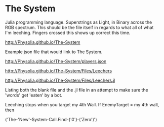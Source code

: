 # The System
Julia programming language. Superstrings as Light, in Binary across the RGB spectrum. 
This should be the file itself in regards to what all of what I'm leeching. 
Fingers crossed this shows up correct this time.

http://Physolia.github.io/The-System

Example json file that would link to The System.

http://Physolia.github.io/The-System/players.json

http://Physolia.github.io/The-System/Files/Leechers

http://Physolia.github.io/The-System/Files/Leechers.jl

Listing both the blank file and the .jl file in an attempt to make sure the 'words' get 'eaten' by a bot.

Leeching stops when you target my 4th Wall.
If EnemyTarget = my 4th wall, then 

('The-'New'-System-Call.Find-('0')-('Zero')')
